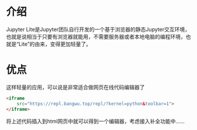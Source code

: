 # 介绍

Jupyter Lite是Jupyter团队自行开发的一个基于浏览器的静态Jupyter交互环境，也就是说相当于只要有浏览器就能用，不需要服务器或者本地电脑的编程环境，也就是“Lite”的由来，变得更加轻量了。

# 优点

这样轻量的应用，可以说是非常适合做网页在线代码编辑器了

```html
<iframe
    src="https://repl.bangwu.top/repl/?kernel=python&toolbar=1">
</iframe>
```

将上述代码插入到html网页中就可以得到一个编辑器，考虑接入补全功能中......